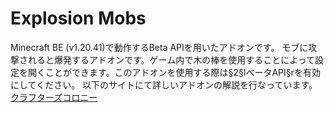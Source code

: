 # Explosion Mobs

Minecraft BE (v1.20.41)で動作するBeta APIを用いたアドオンです。
モブに攻撃されると爆発するアドオンです。ゲーム内で木の棒を使用することによって設定を開くことができます。このアドオンを使用する際は§2§lベータAPI§rを有効にしてください。
以下のサイトにて詳しいアドオンの解説を行なっています。
[クラフターズコロニー](https://minecraft-mcworld.com/53859/)
